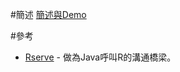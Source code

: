 #簡述
[簡述與Demo ](https://www.youtube.com/watch?v=IoY-J1h27ts) 

#參考
* [Rserve](http://www.rforge.net/Rserve/) - 做為Java呼叫R的溝通橋梁。
